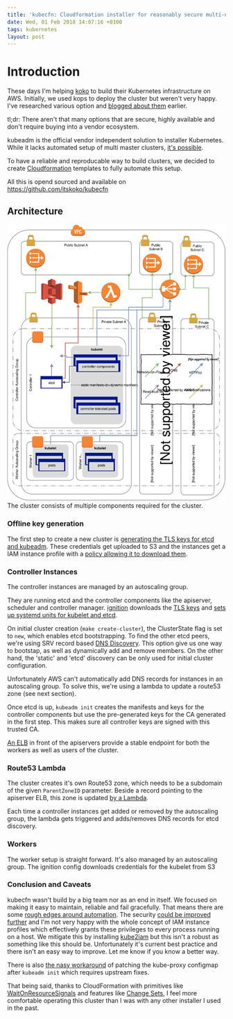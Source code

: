 ```yaml
---
title: 'kubecfn: Cloudformation installer for reasonably secure multi-node Kubernetes Cluster'
date: Wed, 01 Feb 2018 14:07:16 +0100
tags: kubernetes
layout: post
---
```


# Introduction
These days I'm helping [koko](https://itskoko.com/) to build their Kubernetes
infrastructure on AWS. Initially, we used kops to deploy the cluster but weren't
very happy. I've researched various option and [blogged about
them](/2017/12/15/production-grade-kubernetes/) earlier.

tl;dr: There aren't that many options that are secure, highly available and
don't require buying into a vendor ecosystem.

kubeadm is the official vendor independent solution to installer Kubernetes.
While it lacks automated setup of multi master clusters, [it's
possible](https://kubernetes.io/docs/setup/independent/high-availability/).

To have a reliable and reproducable way to build clusters, we decided to create
[Cloudformation](https://aws.amazon.com/cloudformation/) templates to fully
automate this setup.

All this is opend sourced and available on https://github.com/itskoko/kubecfn

## Architecture
![kubecfn architecture diagram](kubecfn.svg)
The cluster consists of multiple components required for the cluster.

### Offline key generation
The first step to create a new cluster is [generating the TLS keys for etcd and
kubeadm](https://github.com/itskoko/kubecfn/blob/e3cf1d21db72ca5467ac6f43abc02c5871fd444a/Makefile#L84).
These credentials get uploaded to S3 and the instances get a IAM instance
profile with a [policy allowing it to download
them](https://github.com/itskoko/kubecfn/blob/e3cf1d21db72ca5467ac6f43abc02c5871fd444a/kubernetes.yaml#L759).

### Controller Instances
The controller instances are managed by an autoscaling group.

They are running etcd and the controller components like the apiserver,
scheduler and controller manager.
[ignition](https://coreos.com/ignition/docs/latest/) downloads the [TLS
keys](https://github.com/itskoko/kubecfn/blob/e3cf1d21db72ca5467ac6f43abc02c5871fd444a/kubernetes.yaml#L859)
and [sets up systemd units for kubelet and
etcd](https://github.com/itskoko/kubecfn/blob/e3cf1d21db72ca5467ac6f43abc02c5871fd444a/kubernetes.yaml#L978).

On initial cluster creation (`make create-cluster`), the ClusterState flag is
set to `new`, which enables etcd bootstrapping. To find the other etcd peers,
we're using SRV record based [DNS
Discovery](https://coreos.com/etcd/docs/latest/v2/clustering.html#dns-discovery).
This option give us one way to bootstap, as well as dynamically add and remove
members. On the other hand, the 'static' and 'etcd' discovery can be only used
for initial cluster configuration.

Unfortunately AWS can't automatically add DNS records for instances in an
autoscaling group. To solve this, we're using a lambda to update a route53 zone
(see next section).

Once etcd is up, `kubeadm init` creates the manifests and keys for the
controller components but use the pre-generated keys for the CA generated in the
first step. This makes sure all controller keys are signed with this trusted CA.

[An ELB](https://github.com/itskoko/kubecfn/blob/e3cf1d21db72ca5467ac6f43abc02c5871fd444a/kubernetes.yaml#L1158)
in front of the apiservers provide a stable endpoint for both the workers as
well as users of the cluster.

### Route53 Lambda
The cluster creates it's own Route53 zone, which needs to be a subdomain of the
given `ParentZoneID` parameter. Beside a record pointing to the apiserver ELB,
this zone is updated [by a
Lambda](https://github.com/itskoko/kubecfn/blob/e3cf1d21db72ca5467ac6f43abc02c5871fd444a/kubernetes.yaml#L643).

Each time a controller instances get added or removed by the autoscaling group,
the lambda gets triggered and adds/removes DNS records for etcd discovery.

### Workers
The worker setup is straight forward. It's also managed by an autoscaling group.
The ignition config downloads credentials for the kubelet from S3

### Conclusion and Caveats
kubecfn wasn't build by a big team nor as an end in itself. We focused on making
it easy to maintain, reliable and fail gracefully. That means there are some
[rough edges around
automation](https://github.com/itskoko/kubecfn/labels/automation). The security
[could be improved further](https://github.com/itskoko/kubecfn/labels/security)
and I'm not very happy with the whole concept of IAM instance profiles which
effectively grants these privileges to every process running on a host. We
mitigate this by installing
[kube2iam](https://github.com/itskoko/kubecfn/blob/e3cf1d21db72ca5467ac6f43abc02c5871fd444a/manifests/kube2iam.yaml)
but this isn't a robust as something like this should be. Unfortunately it's
current best practice and there isn't an easy way to improve. Let me know if you
know a better way.

There is also [the nasy
workaround](https://github.com/itskoko/kubecfn/blob/e3cf1d21db72ca5467ac6f43abc02c5871fd444a/kubernetes.yaml#L247)
of patching the kube-proxy configmap after `kubeadm init` which requires
upstream fixes.

That being said, thanks to CloudFormation with primitives like
[WaitOnResourceSignals](/2015/04/27/cloudformation-driven-consul-in-autoscalinggroup/)
and features like [Change Sets](https://github.com/itskoko/kubecfn#dry-run), I
feel more comfortable operating this cluster than I was with any other installer
I used in the past.
